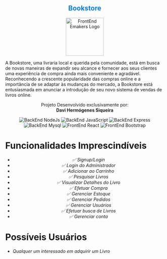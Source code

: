 <h2 align="center" style="color: #007BFF;" class="text-center"> Bookstore </h2>

<p align="center">
  <img src="https://cdn-icons-png.flaticon.com/128/2232/2232688.png" alt="FrontEnd Emakers Logo", width="120", height="120">
</p>
                    
A Bookstore, uma livraria local e querida pela comunidade, está em busca de novas maneiras de expandir seu alcance e fornecer aos seus clientes uma experiência de compra ainda mais conveniente e agradável. Reconhecendo a crescente popularidade das compras online e a importância de se adaptar às mudanças do mercado, a Bookstore está entusiasmada em anunciar a introdução de seu novo sistema de vendas de livros online.  


 <p align="center">
  Projeto Desenvolvido exclusivamente por:<br>
  <strong>Davi Hermógenes Siqueira</strong>
</p>

<p align="center">
  <img src="https://img.shields.io/badge/BackEnd-NodeJs-brightgreen" alt="BackEnd NodeJs">
  <img src="https://img.shields.io/badge/BackEnd-JavaScript-yellow" alt="BackEnd JavaScript">
  <img src="https://img.shields.io/badge/BackEnd-Express-blue" alt="BackEnd Express">
  <img src="https://img.shields.io/badge/BackEnd-Mysql-blue" alt="BackEnd Mysql">
  <img src="https://img.shields.io/badge/FrontEnd-React-blue" alt="FrontEnd React">
  <img src="https://img.shields.io/badge/FrontEnd-Bootstrap-blue" alt="FrontEnd Bootstrap">
</p>

# Funcionalidades Imprescindíveis

<p align="center">
  <ul align="center">
    <li><em>✅ Signup/Login</em></li>
    <li><em>✅ Login do Administrador</em></li>
    <li><em>✅ Adicionar ao Carrinho</em></li>
    <li><em>✅ Pesquisar Livros</em></li>
    <li><em>✅ Visualizar Detalhes do Livro</em></li>
    <li><em>✅ Efetuar Compra</em></li>
    <li><em>✅ Gerenciar Estoque</em></li>
    <li><em>✅ Gerenciar Pedidos</em></li>
    <li><em>✅ Gerenciar Usuários</em></li>
    <li><em>✅ Efetuar busca de Livros</em></li>
    <li><em>✅ Gerenciar conta</em></li>
  </ul>
</p>

# Possíveis Usuários

* *Qualquer um interessado em adquirir um Livro*

